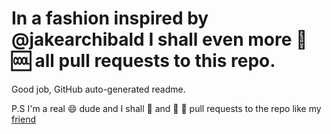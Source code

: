 # In a fashion inspired by @jakearchibald I shall even more :corn: :cool: all pull requests to this repo.

Good job, GitHub auto-generated readme.

P.S I'm a real :smile: dude and I shall :horse: and :penguin: :corn: pull requests to the repo like my [friend](https://github.com/jakearchibald/I-rudely-reject-pull-requests-to-this-repo)
